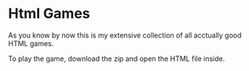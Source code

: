 # Html Games

As you know by now this is my extensive collection of all acctually good HTML games.

To play the game, download the zip and open the HTML file inside.
